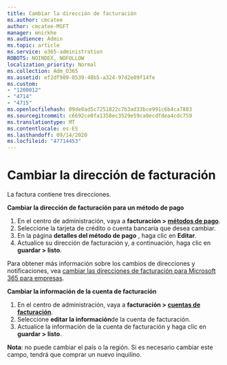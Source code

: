 ```yaml
---
title: Cambiar la dirección de facturación
ms.author: cmcatee
author: cmcatee-MSFT
manager: mnirkhe
ms.audience: Admin
ms.topic: article
ms.service: o365-administration
ROBOTS: NOINDEX, NOFOLLOW
localization_priority: Normal
ms.collection: Adm_O365
ms.assetid: ef2df989-8539-48b5-a324-97d2e09f14fe
ms.custom:
- "1200012"
- "4714"
- "4715"
ms.openlocfilehash: 09de8ad5c7251822c7b3ad33bce991c6b4ca7883
ms.sourcegitcommit: c6692ce0fa1358ec3529e59ca0ecdfdea4cdc759
ms.translationtype: MT
ms.contentlocale: es-ES
ms.lasthandoff: 09/14/2020
ms.locfileid: "47714453"
---
```

# <a name="change-your-billing-address"></a>Cambiar la dirección de facturación

La factura contiene tres direcciones.

**Cambiar la dirección de facturación para un método de pago**

1. En el centro de administración, vaya a **facturación > [métodos de pago](https://go.microsoft.com/fwlink/p/?linkid=2018806)**.
2. Seleccione la tarjeta de crédito o cuenta bancaria que desea cambiar.
3. En la página **detalles del método de pago** , haga clic en **Editar**.
4. Actualice su dirección de facturación y, a continuación, haga clic en **guardar > listo**.

Para obtener más información sobre los cambios de direcciones y notificaciones, vea [cambiar las direcciones de facturación para Microsoft 365 para empresas](https://docs.microsoft.com/microsoft-365/commerce/billing-and-payments/change-your-billing-addresses?view=o365-worldwide).

**Cambiar la información de la cuenta de facturación**

1. En el centro de administración, vaya a **facturación > [cuentas de facturación](https://admin.microsoft.com/Adminportal/Home?source=applauncher#/BillingAccounts/billing-accounts)**.
2. Seleccione **editar la información**de la cuenta de facturación.
3. Actualice la información de la cuenta de facturación y haga clic en **guardar > listo**.

**Nota**: no puede cambiar el país o la región. Si es necesario cambiar este campo, tendrá que comprar un nuevo inquilino.
